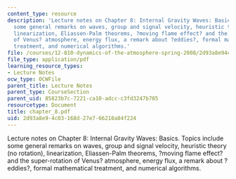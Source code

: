 ```yaml
---
content_type: resource
description: 'Lecture notes on Chapter 8: Internal Gravity Waves: Basics. Topics include
  some general remarks on waves, group and signal velocity, heuristic theory (no rotation),
  linearization, Eliassen-Palm theorems, ?moving flame effect? and the super-rotation
  of Venus? atmosphere, energy flux, a remark about ?eddies?, formal mathematical
  treatment, and numerical algorithms.'
file: /courses/12-810-dynamics-of-the-atmosphere-spring-2008/2d93a8e94c03168d27e766218a84f224_chapter_8.pdf
file_type: application/pdf
learning_resource_types:
- Lecture Notes
ocw_type: OCWFile
parent_title: Lecture Notes
parent_type: CourseSection
parent_uid: 85823b7c-7221-ca10-adcc-c3fd3247b705
resourcetype: Document
title: chapter_8.pdf
uid: 2d93a8e9-4c03-168d-27e7-66218a84f224
---
```

Lecture notes on Chapter 8: Internal Gravity Waves: Basics. Topics include some general remarks on waves, group and signal velocity, heuristic theory (no rotation), linearization, Eliassen-Palm theorems, ?moving flame effect? and the super-rotation of Venus? atmosphere, energy flux, a remark about ?eddies?, formal mathematical treatment, and numerical algorithms.

